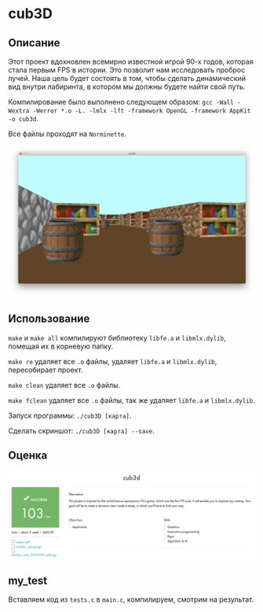 # cub3D

## Описание

Этот проект вдохновлен всемирно известной игрой 90-х годов, которая стала первым FPS в истории. Это позволит нам исследовать проброс лучей. Наша цель будет состоять в том, чтобы сделать динамический вид внутри лабиринта, в котором мы должны будете найти свой путь.

Компилирование было выполнено следующем образом: ``gcc -Wall -Wextra -Werror *.o -L. -lmlx -lft -framework OpenGL -framework AppKit -o cub3d``.

Все файлы проходят на ``Norminette``.

<p align="center">
  <img src="media/screenshot_from_the_game.png"/>
</p>

## Использование

``make`` и ``make all`` компилируют библиотеку ``libfе.a`` и ``libmlx.dylib``, помещая их в корневую папку.

``make re`` удаляет все ``.o`` файлы, удаляет ``libfе.a`` и ``libmlx.dylib``, пересобирает проект.

``make clean`` удаляет все ``.o`` файлы.

``make fclean`` удаляет все ``.o`` файлы, так же удаляет ``libfе.a`` и ``libmlx.dylib``.

Запуск программы: ``./cub3D [карта]``.

Сделать скриншот: ``./cub3D [карта] --save``.

## Оценка

![alt tag](media/appraisal_cub3D.png "Оценка проекта cub3D")

## my_test

Вставляем код из ``tests.c`` в ``main.c``, компилируем, смотрим на результат.
